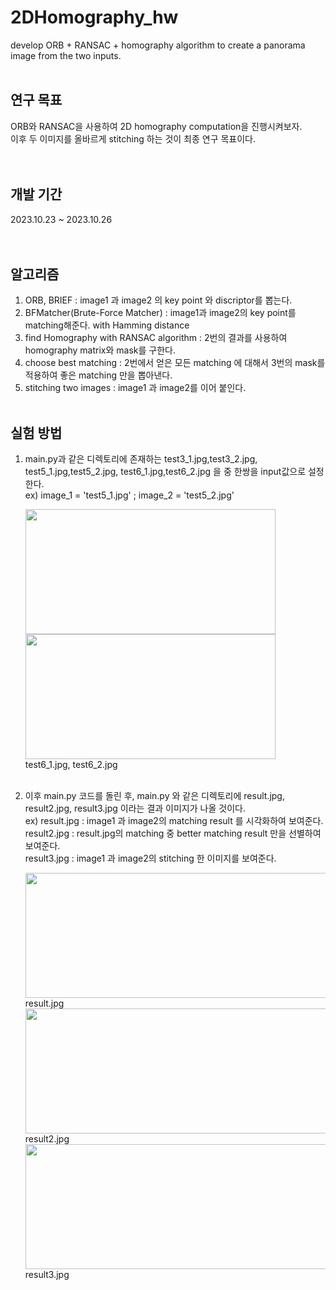 # 2DHomography_hw
develop ORB + RANSAC + homography algorithm to create a panorama image from the two inputs.
<br/><br/>
## 연구 목표
ORB와 RANSAC을 사용하여 2D homography computation을 진행시켜보자.<br/>
이후 두 이미지를 올바르게 stitching 하는 것이 최종 연구 목표이다.<br/>
<br/><br/>
## 개발 기간
2023.10.23 ~ 2023.10.26 <br/>
<br/><br/>
## 알고리즘
1. ORB, BRIEF : image1 과 image2 의 key point 와 discriptor를 뽑는다.<br/>
2. BFMatcher(Brute-Force Matcher) : image1과 image2의 key point를 matching해준다. with Hamming distance<br/>
3. find Homography with RANSAC algorithm : 2번의 결과를 사용하여 homography matrix와 mask를 구한다.<br/>
4. choose best matching : 2번에서 얻은 모든 matching 에 대해서 3번의 mask를 적용하여 좋은 matching 만을 뽑아낸다.<br/>
5. stitching two images : image1 과 image2를 이어 붙인다.
<br/><br/>
## 실험 방법
1. main.py과 같은 디렉토리에 존재하는 test3_1.jpg,test3_2.jpg, test5_1.jpg,test5_2.jpg, test6_1.jpg,test6_2.jpg 을 중 한쌍을 input값으로 설정한다. <br/>
ex) image_1 = 'test5_1.jpg' ; image_2 = 'test5_2.jpg'


    <img src="https://github.com/parking-been/2DHomography_hw/assets/138093566/57794094-8faa-4590-8f83-0de1b4134c62" width="400" height="200"/>  <img src="https://github.com/parking-been/2DHomography_hw/assets/138093566/a50ee246-9a0e-4dfc-ad43-5b28178eddf9" width="400" height="200"/>
<br/>    test6_1.jpg, test6_2.jpg
<br/><br/>
2. 이후 main.py 코드를 돌린 후, main.py 와 같은 디렉토리에 result.jpg, result2.jpg, result3.jpg 이라는 결과 이미지가 나올 것이다.<br/>
   ex) result.jpg : image1 과 image2의 matching result 를 시각화하여 보여준다.<br/>
       result2.jpg : result.jpg의 matching 중 better matching result 만을 선별하여 보여준다.<br/>
       result3.jpg : image1 과 image2의 stitching 한 이미지를 보여준다. <br/>

       
    <img src="https://github.com/parking-been/2DHomography_hw/assets/138093566/c014891b-deb3-4991-9ca6-178e3735e6b0" width="800" height="200"/>
    result.jpg
    <img src="https://github.com/parking-been/2DHomography_hw/assets/138093566/c986673c-6578-4d55-b09e-590468a98074" width="800" height="200"/>
    result2.jpg
    <img src="https://github.com/parking-been/2DHomography_hw/assets/138093566/15e3ff1b-6ede-43c8-b398-34e6f87d81c8" width="800" height="200"/>
    result3.jpg
